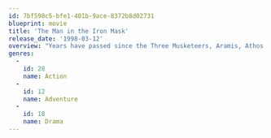```yaml
---
id: 7bf598c5-bfe1-401b-9ace-8372b8d02731
blueprint: movie
title: 'The Man in the Iron Mask'
release_date: '1998-03-12'
overview: "Years have passed since the Three Musketeers, Aramis, Athos and Porthos, have fought together with their friend, D'Artagnan. But with the tyrannical King Louis using his power to wreak havoc in the kingdom while his twin brother, Philippe, remains imprisoned, the Musketeers reunite to abduct Louis and replace him with Philippe."
genres:
  -
    id: 28
    name: Action
  -
    id: 12
    name: Adventure
  -
    id: 18
    name: Drama
---
```

